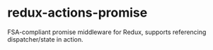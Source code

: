 # redux-actions-promise

FSA-compliant promise middleware for Redux, supports referencing dispatcher/state in action.